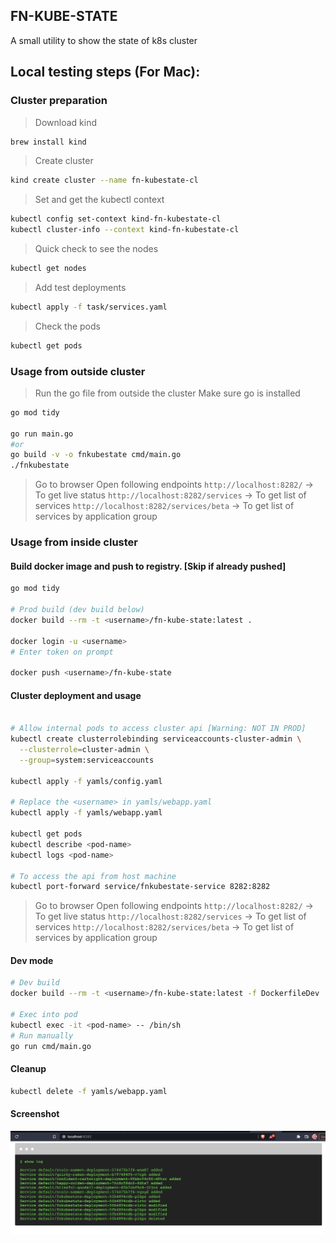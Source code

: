 ## FN-KUBE-STATE

A small utility to show the state of k8s cluster


## Local testing steps (For Mac):

### Cluster preparation
> Download kind

```bash
brew install kind
```

> Create cluster
```bash
kind create cluster --name fn-kubestate-cl
```

> Set and get the kubectl context
```bash
kubectl config set-context kind-fn-kubestate-cl
kubectl cluster-info --context kind-fn-kubestate-cl
```

> Quick check to see the nodes
```bash
kubectl get nodes
```

> Add test deployments
```bash
kubectl apply -f task/services.yaml
```

> Check the pods
```bash
kubectl get pods
```

### Usage from outside cluster
> Run the go file from outside the cluster
> Make sure go is installed
```bash
go mod tidy

go run main.go
#or
go build -v -o fnkubestate cmd/main.go
./fnkubestate
```

> Go to browser
> Open following endpoints
`http://localhost:8282/` -> To get live status
`http://localhost:8282/services` -> To get list of services
`http://localhost:8282/services/beta` -> To get list of services by application group



### Usage from inside cluster

#### Build docker image and push to registry. [Skip if already pushed]
```bash
go mod tidy

# Prod build (dev build below)
docker build --rm -t <username>/fn-kube-state:latest .

docker login -u <username>
# Enter token on prompt

docker push <username>/fn-kube-state
```

#### Cluster deployment and usage

```bash

# Allow internal pods to access cluster api [Warning: NOT IN PROD]
kubectl create clusterrolebinding serviceaccounts-cluster-admin \
  --clusterrole=cluster-admin \
  --group=system:serviceaccounts

kubectl apply -f yamls/config.yaml

# Replace the <username> in yamls/webapp.yaml 
kubectl apply -f yamls/webapp.yaml 

kubectl get pods
kubectl describe <pod-name>
kubectl logs <pod-name>

# To access the api from host machine
kubectl port-forward service/fnkubestate-service 8282:8282
```

> Go to browser
> Open following endpoints
`http://localhost:8282/` -> To get live status
`http://localhost:8282/services` -> To get list of services
`http://localhost:8282/services/beta` -> To get list of services by application group

#### Dev mode
```bash
# Dev build
docker build --rm -t <username>/fn-kube-state:latest -f DockerfileDev .

# Exec into pod
kubectl exec -it <pod-name> -- /bin/sh
# Run manually
go run cmd/main.go
```
#### Cleanup

```bash
kubectl delete -f yamls/webapp.yaml
```



#### Screenshot

<img src="screen.png" />
